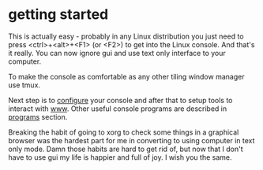 # getting started

This is actually easy - probably in any Linux distribution you just need to
press \<ctrl\>+\<alt\>+\<F1\> (or \<F2\>) to get into the Linux console. And
that's it really. You can now ignore gui and use text only interface to your
computer.

To make the console as comfortable as any other tiling window manager use
tmux.

Next step is to [configure][1] your console and after that to setup tools 
to interact with [www][2]. Other useful console programs are described in
[programs][3] section.

Breaking the habit of going to xorg to check some things in a graphical
browser was the hardest part for me in converting to using computer in text
only mode. Damn those habits are hard to get rid of, but now that I don't
have to use gui my life is happier and full of joy. I wish you the same.


[1]:./configuration.html
[2]:./www.html
[3]:./programs.html

